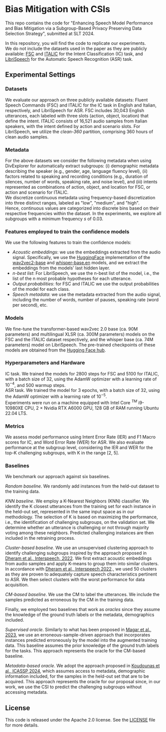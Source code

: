 # Bias Mitigation with CSIs
This repo contains the code for "Enhancing Speech Model Performance and Bias Mitigation via a Subgroup-Based Privacy Preserving Data Selection Strategy", submitted at SLT 2024.

In this repository, you will find the code to replicate our experiments.  
We do not include the datasets used in the paper as they are publicly available: [FSC](https://fluent.ai/fluent-speech-commands-a-dataset-for-spoken-language-understanding-research/) and [ITALIC](https://huggingface.co/datasets/RiTA-nlp/ITALIC) for the Intent Classification (IC) task, and [LibriSpeech](https://huggingface.co/datasets/librispeech_asr) for the Automatic Speech Recognition (ASR) task.


## Experimental Settings 

### Datasets 
We evaluate our approach on three publicly available datasets: Fluent Speech Commands (FSC) and ITALIC for the IC task in English and Italian, respectively, and LibriSpeech for ASR. 
FSC includes 30,043 English utterances, each labeled with three slots (action, object, location) that define the intent. 
ITALIC consists of 16,521 audio samples from Italian speakers, with the intent defined by action and scenario slots. 
For LibriSpeech, we utilize the *clean-360* partition, comprising 360 hours of clean audio samples.

### Metadata
For the above datasets we consider the following metadata when using DivExplorer for automatically extract subgroups: (i) demographic metadata describing the speaker (e.g., gender, age, language fluency level), (ii) factors related to speaking and recording conditions (e.g., duration of silences, number of words, speaking rate, and noise level), and (iii) intents represented as combinations of action, object, and location for FSC, or action and scenario for ITALIC.  
We discretize continuous metadata using frequency-based discretization into three distinct ranges, labeled as "low", "medium", and "high".   
Hence, continuous values are categorized into discrete bins based on their respective frequencies within the dataset. In the experiments, we explore all subgroups with a minimum frequency $s$ of $0.03$.

### Features employed to train the confidence models
We use the following features to train the confidence models:
- *Acoustic embeddings*: we use the embeddings extracted from the audio signal. Specifically, we use the [HuggingFace](https://huggingface.co/) implementation of the [wav2vec2-base](https://huggingface.co/facebook/wav2vec2-base) and [whisper-base.en](https://huggingface.co/openai/whisper-base.en) models, and we extract the embeddings from the models' last hidden layer.
- *n-best list*: For LibriSpeech, we use the n-best list of the model, i.e., the list of the n most probable hypotheses for each utterance. 
- *Output probabilities*: for FSC and ITALIC we use the output probabilities of the model for each class.
- *Speech metadata*: we use the metadata extracted from the audio signal, including the number of words, number of pauses, speaking rate (word per second), etc.

### Models
We fine-tune the transformer-based wav2vec 2.0 base (ca. 90M parameters) and multilingual XLSR (ca. 300M parameters) models on the FSC and the ITALIC dataset respectively, and the whisper base (ca. 74M parameters) model on LibriSpeech. 
The pre-trained checkpoints of these models are obtained from the [Hugging Face hub](https://huggingface.co/models). 


### Hyperparameters and Hardware
IC task. We trained the models for $2800$ steps for FSC and $5100$ for ITALIC, with a batch size of 32, using the AdamW optimizer with a learning rate of $10^{-4}$, and $500$ warmup steps.   
ASR task. We trained the model for 3 epochs, with a batch size of 32, using the AdamW optimizer with a learning rate of $10^{-5}$.  
Experiments were run on a machine equipped with Intel Core $^{TM}$ i9-10980XE CPU, $2$ $\times$ Nvidia RTX A6000 GPU, $128$ GB of RAM running Ubuntu $22.04$ LTS. 

### Metrics 
We assess model performance using Intent Error Rate (IER) and F1 Macro scores for IC, and Word Error Rate (WER) for ASR. 
We also evaluate performance at the subgroup level, considering the IER and WER for the top-K challenging subgroups, with K in the range [2, 5].


### Baselines
We benchmark our approach against six baselines. 

*Random baseline*. We randomly add instances from the held-out dataset to the training data.

*KNN baseline*. We employ a K-Nearest Neighbors (KNN) classifier. We identify the K closest utterances from the training set for each instance in the held-out set, represented in the same input space as in our methodology. The selection of K is based on maximizing the performance, i.e., the identification of challenging subgroups, on the validation set.
We determine whether an utterance is challenging or not through majority voting among these neighbors. Predicted challenging instances are then included in the retraining process.

*Cluster-based baseline*. We use an unsupervised clustering approach to identify challenging subgroups inspired by the approach proposed in [Dheram et al., Interspeech, 2022](https://www.amazon.science/publications/toward-fairness-in-speech-recognition-discovery-and-mitigation-of-performance-disparities).
We first extract acoustic embeddings from audio samples and apply K-means to group them into similar clusters. 
In accordance with [Dheram et al., Interspeech 2022](https://www.amazon.science/publications/toward-fairness-in-speech-recognition-discovery-and-mitigation-of-performance-disparities)., we used 50 clusters as they are proven to adequately capture speech characteristics pertinent to ASR.
We then select clusters with the worst performance for data acquisition.

*CM-based baseline*. We use the CM to label the utterances. We include the samples predicted as erroneous by the CM in the training data. 

Finally, we employed two baselines that work as *oracles* since they assume the knowledge of the ground truth labels or the metadata, demographics included.

*Supervised oracle*. Similarly to what has been proposed in [Magar et al., 2023](https://www.sciencedirect.com/science/article/pii/S0927025623001611), we use an erroneous-sample-driven approach that incorporates instances predicted erroneously by the model into the augmented training data. 
This baseline assumes the prior knowledge of the ground truth labels for the tasks. 
This approach represents the oracle for the CM-based baseline.

*Metadata-based oracle*. We adopt the approach proposed in [Koudounas et al., ICASSP 2024](https://ieeexplore.ieee.org/document/10446326), which assumes access to metadata, demographic information included, for the samples in the held-out set that are to be acquired.
This approach represents the oracle for our proposal since, in our work, we use the CSI to predict the challenging subgroups without accessing metadata.

## License
This code is released under the Apache 2.0 license. See the [LICENSE](LICENSE) file for more details.
